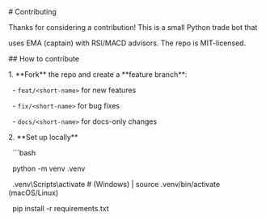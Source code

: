 \# Contributing



Thanks for considering a contribution! This is a small Python trade bot that

uses EMA (captain) with RSI/MACD advisors. The repo is MIT-licensed.



\## How to contribute

1\. \*\*Fork\*\* the repo and create a \*\*feature branch\*\*:

&nbsp;  - `feat/<short-name>` for new features

&nbsp;  - `fix/<short-name>` for bug fixes

&nbsp;  - `docs/<short-name>` for docs-only changes

2\. \*\*Set up locally\*\*

&nbsp;  ```bash

&nbsp;  python -m venv .venv

&nbsp;  .venv\\Scripts\\activate    # (Windows)  |  source .venv/bin/activate (macOS/Linux)

&nbsp;  pip install -r requirements.txt



